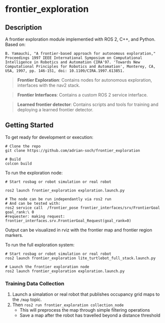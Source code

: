 # frontier_exploration

## Description
A frontier exploration module implementied with ROS 2, C++, and Python. Based on:

```
B. Yamauchi, "A frontier-based approach for autonomous exploration," Proceedings 1997 IEEE International Symposium on Computational Intelligence in Robotics and Automation CIRA'97. 'Towards New Computational Principles for Robotics and Automation', Monterey, CA, USA, 1997, pp. 146-151, doi: 10.1109/CIRA.1997.613851.
```

> **Frontier Exploration**: Contains nodes for autonomous exploration, interfaces with the nav2 stack.

> **Frontier Interfaces**: Contains a custom ROS 2 service interface.

> **Learned frontier detector**: Contains scripts and tools for training and deploying a learned frontier detector.

## Getting Started

To get ready for development or execution:
```
# Clone the repo
git clone https://github.com/adrian-soch/frontier_exploration

# Build
colcon build
```

To run the exploration node:
```
# Start rosbag or robot simulation or real robot

ros2 launch frontier_exploration exploration.launch.py

# The node can be run independantly via ros2 run
# And can be tested with:
ros2 service call  /frontier_pose frontier_interfaces/srv/FrontierGoal goal_rank:\ 0
#requester: making request: frontier_interfaces.srv.FrontierGoal_Request(goal_rank=0)

```

Output can be visualized in rviz with the frontier map and frontier region markers.

To run the full exploration system:

```
# Start rosbag or robot simulation or real robot
ros2 launch frontier_exploration lite_turtlebot_full_stack.launch.py

# Launch the frontier exploration node
ros2 launch frontier_exploration exploration.launch.py
```

### Training Data Collection

1. Launch a simalation or real robot that publishes occupancy grid maps to the `/map`  topic.
2. Then `ros2 run frontier_exploration collection_node`
   - This will preprocess the map through simple filtering operations
   - Save a map after the robot has travelled beyond a distance threshold